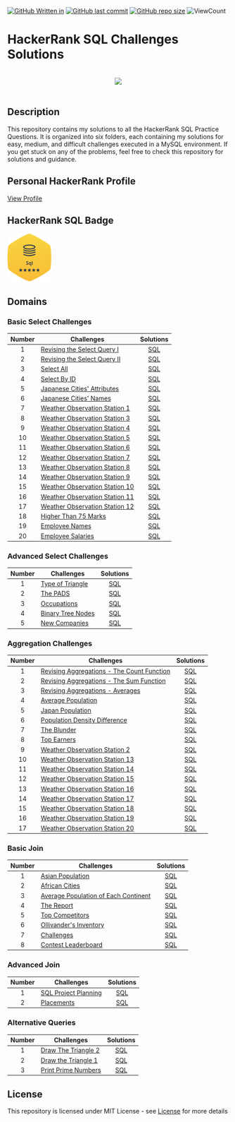 [![GitHub Written in](https://img.shields.io/badge/Written%20in-SQL-blue)](https://img.shields.io/badge/Written%20in-SQL-blue)
[![GitHub last commit](https://img.shields.io/github/last-commit/Pavith19/HackerRank-SQL-Challenges-Solutions)](https://github.com/Pavith19/HackerRank-SQL-Challenges-Solutions/commits/main)
[![GitHub repo size](https://img.shields.io/github/repo-size/Pavith19/HackerRank-SQL-Challenges-Solutions)](https://github.com/Pavith19/HackerRank-SQL-Challenges-Solutions/archive/main.zip)
![ViewCount](https://views.whatilearened.today/views/github/Pavith19/HackerRank-SQL-Challenges-Solutions.svg?cache=remove)


# HackerRank SQL Challenges Solutions


<p align="center">  
	<br>
	<a href="https://www.hackerrank.com/Thomas_George_T">
        <img height=100 src="https://hrcdn.net/community-frontend/assets/brand/logo-new-white-green-a5cb16e0ae.svg"> 
    </a>
    <br>
    <br>
</p>

## Description
This repository contains my solutions to all the HackerRank SQL Practice Questions. It is organized into six folders, each containing my solutions for easy, medium, and difficult challenges executed in a MySQL environment. If you get stuck on any of the problems, feel free to check this repository for solutions and guidance.

## Personal HackerRank Profile

[View Profile](https://www.hackerrank.com/profile/Pavith_DB)

## HackerRank SQL Badge

<img alt="SQL" src="https://raw.githubusercontent.com/edaaydinea/HackerRank/master/Badges/sql_5_star.png" width = 100 >

## Domains

### Basic Select Challenges

| Number | Challenges | Solutions |
|:------:|------------|:---------:|
| 1 | [Revising the Select Query I](https://www.hackerrank.com/challenges/revising-the-select-query/problem) | [SQL](Basic%20Select/Revising%20the%20Select%20Query%20I.sql) |
| 2 | [Revising the Select Query II](https://www.hackerrank.com/challenges/revising-the-select-query-2/problem) | [SQL](Basic%20Select/Revising-the-select-Query-2.sql) |
| 3 | [Select All](https://www.hackerrank.com/challenges/select-all-sql/problem) | [SQL](Basic%20Select/Select%20All.sql) |
| 4 | [Select By ID](https://www.hackerrank.com/challenges/select-by-id/problem) | [SQL](Basic%20Select/Select%20By%20ID.sql) |
| 5 | [Japanese Cities' Attributes](https://www.hackerrank.com/challenges/japanese-cities-attributes/problem) | [SQL](Basic%20Select/Japanese%20Cities'%20Attributes.sql) |
| 6 | [Japanese Cities' Names](https://www.hackerrank.com/challenges/japanese-cities-name/problem) | [SQL](Basic%20Select/Japanese%20Cities'%20Names.sql) |
| 7 | [Weather Observation Station 1](https://www.hackerrank.com/challenges/weather-observation-station-1/problem) | [SQL](Basic%20Select/Weather%20Observation%20Station%201.sql) |
| 8 | [Weather Observation Station 3](https://www.hackerrank.com/challenges/weather-observation-station-3/problem) | [SQL](Basic%20Select/Weather%20Observation%20Station%203.sql) |
| 9 | [Weather Observation Station 4](https://www.hackerrank.com/challenges/weather-observation-station-4/problem) | [SQL](Basic%20Select/Weather%20Observation%20Station%204.sql) |
| 10 | [Weather Observation Station 5](https://www.hackerrank.com/challenges/weather-observation-station-5/problem) | [SQL](Basic%20Select/Weather%20Observation%20Station%205.sql) |
| 11 | [Weather Observation Station 6](https://www.hackerrank.com/challenges/weather-observation-station-6/problem) | [SQL](Basic%20Select/Weather%20Observation%20Station%206.sql) |
| 12 | [Weather Observation Station 7](https://www.hackerrank.com/challenges/weather-observation-station-7/problem) | [SQL](Basic%20Select/Weather%20Observation%20Station%207.sql) |
| 13 | [Weather Observation Station 8](https://www.hackerrank.com/challenges/weather-observation-station-8/problem) | [SQL](Basic%20Select/Weather%20Observation%20Station%208.sql) |
| 14 | [Weather Observation Station 9](https://www.hackerrank.com/challenges/weather-observation-station-9/problem) | [SQL](Basic%20Select/Weather%20Observation%20Station%209.sql) |
| 15 | [Weather Observation Station 10](https://www.hackerrank.com/challenges/weather-observation-station-10/problem) | [SQL](Basic%20Select/Weather%20Observation%20Station%2010.sql) |
| 16 | [Weather Observation Station 11](https://www.hackerrank.com/challenges/weather-observation-station-11/problem) | [SQL](Basic%20Select/Weather%20Observation%20Station%2011.sql) |
| 17 | [Weather Observation Station 12](https://www.hackerrank.com/challenges/weather-observation-station-12/problem) | [SQL](Basic%20Select/Weather%20Observation%20Station%2012.sql) |
| 18 | [Higher Than 75 Marks](https://www.hackerrank.com/challenges/more-than-75-marks/problem) | [SQL](Basic%20Select/Higher%20Than%2075%20Marks.sql) |
| 19 | [Employee Names](https://www.hackerrank.com/challenges/name-of-employees/problem) | [SQL](Basic%20Select/Employee%20Names.sql) |
| 20 | [Employee Salaries](https://www.hackerrank.com/challenges/salary-of-employees/problem) | [SQL](Basic%20Select/Employee%20Salaries.sql) |


### Advanced Select Challenges

| Number | Challenges | Solutions |
|:------:|------------|:---------:|
| 1 | [Type of Triangle](https://www.hackerrank.com/challenges/what-type-of-triangle/problem) | [SQL](Advanced%20Select/Type%20of%20Triangle.sql) |
| 2 | [The PADS](https://www.hackerrank.com/challenges/the-pads/problem) | [SQL](Advanced%20Select/The%20PADS.sql) |
| 3 | [Occupations](https://www.hackerrank.com/challenges/occupations/problem) | [SQL](Advanced%20Select/Occupations.sql) |
| 4 | [Binary Tree Nodes](https://www.hackerrank.com/challenges/binary-search-tree-1/problem) | [SQL](Advanced%20Select/Binary%20Tree%20Nodes.sql) |
| 5 | [New Companies](https://www.hackerrank.com/challenges/the-company/problem) | [SQL](Advanced%20Select/New%20Companies.sql) |


### Aggregation Challenges

| Number | Challenges | Solutions |
|:------:|------------|:---------:|
| 1 | [Revising Aggregations - The Count Function](https://www.hackerrank.com/challenges/revising-aggregations-the-count-function/problem) | [SQL](Aggregation/Revising%20Aggregations%20-%20The%20Count%20Function.sql) |
| 2 | [Revising Aggregations - The Sum Function](https://www.hackerrank.com/challenges/revising-aggregations-sum/problem) | [SQL](Aggregation/Revising%20Aggregations%20-%20The%20Sum%20Function.sql) |
| 3 | [Revising Aggregations - Averages](https://www.hackerrank.com/challenges/revising-aggregations-the-average-function/problem) | [SQL](Aggregation/Revising%20Aggregations%20-%20Averages.sql) |
| 4 | [Average Population](https://www.hackerrank.com/challenges/average-population/problem) | [SQL](Aggregation/Average%20Population.sql) |
| 5 | [Japan Population](https://www.hackerrank.com/challenges/japan-population/problem) | [SQL](Aggregation/Japan%20Population.sql) |
| 6 | [Population Density Difference](https://www.hackerrank.com/challenges/population-density-difference/problem) | [SQL](Aggregation/Population%20Density%20Difference.sql) |
| 7 | [The Blunder](https://www.hackerrank.com/challenges/the-blunder/problem) | [SQL](Aggregation/The%20Blunder.sql) |
| 8 | [Top Earners](https://www.hackerrank.com/challenges/earnings-of-employees/problem) | [SQL](Aggregation/Top%20Earners.sql) |
| 9 | [Weather Observation Station 2](https://www.hackerrank.com/challenges/weather-observation-station-2/problem) | [SQL](Aggregation/Weather%20Observation%20Station%202.sql) |
| 10 | [Weather Observation Station 13](https://www.hackerrank.com/challenges/weather-observation-station-13/problem) | [SQL](Aggregation/Weather%20Observation%20Station%2013.sql) |
| 11 | [Weather Observation Station 14](https://www.hackerrank.com/challenges/weather-observation-station-14/problem) | [SQL](Aggregation/Weather%20Observation%20Station%2014.sql) |
| 12 | [Weather Observation Station 15](https://www.hackerrank.com/challenges/weather-observation-station-15/problem) | [SQL](Aggregation/Weather%20Observation%20Station%2015.sql) |
| 13 | [Weather Observation Station 16](https://www.hackerrank.com/challenges/weather-observation-station-16/problem) | [SQL](Aggregation/Weather%20Observation%20Station%2016.sql) |
| 14 | [Weather Observation Station 17](https://www.hackerrank.com/challenges/weather-observation-station-17/problem) | [SQL](Aggregation/Weather%20Observation%20Station%2017.sql) |
| 15 | [Weather Observation Station 18](https://www.hackerrank.com/challenges/weather-observation-station-18/problem) | [SQL](Aggregation/Weather%20Observation%20Station%2018.sql) |
| 16 | [Weather Observation Station 19](https://www.hackerrank.com/challenges/weather-observation-station-19/problem) | [SQL](Aggregation/Weather%20Observation%20Station%2019.sql) |
| 17 | [Weather Observation Station 20](https://www.hackerrank.com/challenges/weather-observation-station-20/problem) | [SQL](Aggregation/Weather%20Observation%20Station%2020.sql) |


### Basic Join

| Number | Challenges | Solutions |
|:------:|------------|:---------:|
| 1 | [Asian Population](https://www.hackerrank.com/challenges/asian-population/problem) | [SQL](Basic%20Join/Asian%20Population.sql) |
| 2 | [African Cities](https://www.hackerrank.com/challenges/african-cities/problem) | [SQL](Basic%20Join/African%20Cities.sql) |
| 3 | [Average Population of Each Continent](https://www.hackerrank.com/challenges/average-population-of-each-continent/problem) | [SQL](Basic%20Join/Average%20Population%20of%20Each%20Continent.sql) |
| 4 | [The Report](https://www.hackerrank.com/challenges/the-report/problem) | [SQL](Basic%20Join/The%20Report.sql) |
| 5 | [Top Competitors](https://www.hackerrank.com/challenges/full-score/problem) | [SQL](Basic%20Join/Top%20Competitors.sql) |
| 6 | [Ollivander's Inventory](https://www.hackerrank.com/challenges/harry-potter-and-wands/problem) | [SQL](Basic%20Join/Ollivander's%20Inventory.sql) |
| 7 | [Challenges](https://www.hackerrank.com/challenges/challenges/problem) | [SQL](Basic%20Join/Challenges.sql) |
| 8 | [Contest Leaderboard](https://www.hackerrank.com/challenges/contest-leaderboard/problem) | [SQL](Basic%20Join/Contest%20Leaderboard.sql) |


### Advanced Join

| Number | Challenges | Solutions |
|:------:|------------|:---------:|
| 1 | [SQL Project Planning](https://www.hackerrank.com/challenges/sql-projects/problem) | [SQL](Advanced%20Join/SQL%20Project%20Planning.sql) |
| 2 | [Placements](https://www.hackerrank.com/challenges/placements/problem) | [SQL](Advanced%20Join/Placements.sql) |


### Alternative Queries

| Number | Challenges | Solutions |
|:------:|------------|:---------:|
| 1 | [Draw The Triangle 2](https://www.hackerrank.com/challenges/draw-the-triangle-2/problem) | [SQL](Alternative%20Queries/Draw%20The%20Triangle%202.sql) |
| 2 | [Draw the Triangle 1](https://www.hackerrank.com/challenges/draw-the-triangle-1/problem) | [SQL](Alternative%20Queries/Draw%20the%20Triangle%201.sql) |
| 3 | [Print Prime Numbers](https://www.hackerrank.com/challenges/print-prime-numbers/problem) | [SQL](Alternative%20Queries/Print%20Prime%20Numbers.sql) |


## License
This repository is licensed under MIT License - see [License](LICENSE.md) for more details
